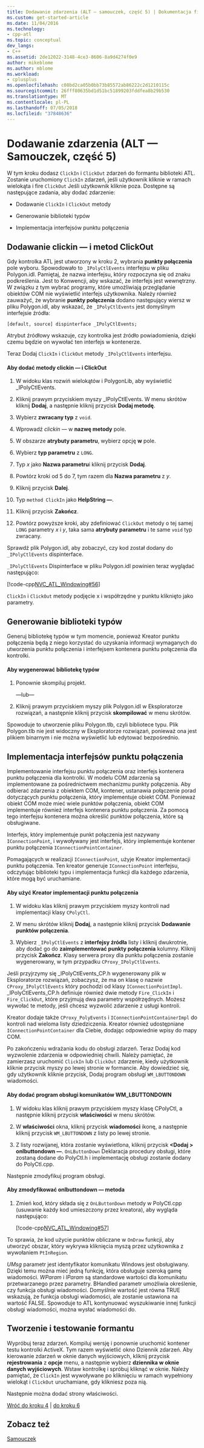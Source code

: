 ```yaml
---
title: Dodawanie zdarzenia (ALT — samouczek, część 5) | Dokumentacja firmy Microsoft
ms.custom: get-started-article
ms.date: 11/04/2016
ms.technology:
- cpp-atl
ms.topic: conceptual
dev_langs:
- C++
ms.assetid: 2de12022-3148-4ce3-8606-8a9d4274f0e9
author: mikeblome
ms.author: mblome
ms.workload:
- cplusplus
ms.openlocfilehash: c08bd2ca05b0bb73b85572ab86222c2d1210115c
ms.sourcegitcommit: 26fff80635bd1d51bc51899203fddfea8b29b530
ms.translationtype: MT
ms.contentlocale: pl-PL
ms.lasthandoff: 07/05/2018
ms.locfileid: "37848636"
---
```

# <a name="adding-an-event-atl-tutorial-part-5"></a>Dodawanie zdarzenia (ALT — Samouczek, część 5)
W tym kroku dodasz `ClickIn` i `ClickOut` zdarzeń do formantu biblioteki ATL. Zostanie uruchomiony `ClickIn` zdarzeń, jeśli użytkownik kliknie w ramach wielokąta i fire `ClickOut` Jeśli użytkownik kliknie poza. Dostępne są następujące zadania, aby dodać zdarzenie:  
  
-   Dodawanie `ClickIn` i `ClickOut` metody  
  
-   Generowanie biblioteki typów  
  
-   Implementacja interfejsów punktu połączenia  
  
## <a name="adding-the-clickin-and-clickout-methods"></a>Dodawanie clickin — i metod ClickOut  
 Gdy kontrolka ATL jest utworzony w kroku 2, wybrania **punkty połączenia** pole wyboru. Spowodowało to `_IPolyCtlEvents` interfejsu w pliku Polygon.idl. Pamiętaj, że nazwa interfejsu, który rozpoczyna się od znaku podkreślenia. Jest to Konwencji, aby wskazać, że interfejs jest wewnętrzny. W związku z tym wybrać programy, które umożliwiają przeglądanie obiektów COM nie wyświetlić interfejs użytkownika. Należy również zauważyć, że wybranie **punkty połączenia** dodano następujący wiersz w pliku Polygon.idl, aby wskazać, że `_IPolyCtlEvents` jest domyślnym interfejsie źródła:  
  
 `[default, source] dispinterface _IPolyCtlEvents;`  
  
 Atrybut źródłowy wskazuje, czy kontrolka jest źródło powiadomienia, dzięki czemu będzie on wywołać ten interfejs w kontenerze.  
  
 Teraz Dodaj `ClickIn` i `ClickOut` metody `_IPolyCtlEvents` interfejsu.  
  
#### <a name="to-add-the-clickin-and-clickout-methods"></a>Aby dodać metody clickin — i ClickOut  
  
1.  W widoku klas rozwiń wielokątów i PolygonLib, aby wyświetlić _IPolyCtlEvents.  
  
2.  Kliknij prawym przyciskiem myszy _IPolyCtlEvents. W menu skrótów kliknij **Dodaj**, a następnie kliknij przycisk **Dodaj metodę**.  
  
3.  Wybierz **zwracany typ** z `void`.  
  
4.  Wprowadź *clickin —* w **nazwę metody** pole.  
  
5.  W obszarze **atrybuty parametru**, wybierz opcję **w** pole.  
  
6.  Wybierz **typ parametru** z `LONG`.  
  
7.  Typ *x* jako **Nazwa parametru**i kliknij przycisk **Dodaj**.  
  
8.  Powtórz kroki od 5 do 7, tym razem dla **Nazwa parametru** z *y*.  
  
9. Kliknij przycisk **Dalej**.  
  
10. Typ `method ClickIn` jako **HelpString —**.  
  
11. Kliknij przycisk **Zakończ**.  
  
12. Powtórz powyższe kroki, aby zdefiniować `ClickOut` metody o tej samej `LONG` parametry *x* i *y*, taka sama **atrybuty parametru** i te same `void` typ zwracany.  
  
 Sprawdź plik Polygon.idl, aby zobaczyć, czy kod został dodany do `_IPolyCtlEvents` dispinterface.  
  
 `_IPolyCtlEvents` Dispinterface w pliku Polygon.idl powinien teraz wyglądać następująco:  
  
 [!code-cpp[NVC_ATL_Windowing#56](../atl/codesnippet/cpp/adding-an-event-atl-tutorial-part-5_1.idl)]  
  
 `ClickIn` i `ClickOut` metody podjęcie x i współrzędne y punktu kliknięto jako parametry.  
  
## <a name="generating-the-type-library"></a>Generowanie biblioteki typów  
 Generuj bibliotekę typów w tym momencie, ponieważ Kreator punktu połączenia będą z niego korzystać do uzyskania informacji wymaganych do utworzenia punktu połączenia i interfejsem kontenera punktu połączenia dla kontrolki.  
  
#### <a name="to-generate-the-type-library"></a>Aby wygenerować bibliotekę typów  
  
1.  Ponownie skompiluj projekt.  
  
     —lub—  
  
2.  Kliknij prawym przyciskiem myszy plik Polygon.idl w Eksploratorze rozwiązań, a następnie kliknij przycisk **skompilować** w menu skrótów.  
  
 Spowoduje to utworzenie pliku Polygon.tlb, czyli bibliotece typu. Plik Polygon.tlb nie jest widoczny w Eksploratorze rozwiązań, ponieważ ona jest plikiem binarnym i nie można wyświetlić lub edytować bezpośrednio.  
  
## <a name="implementing-the-connection-point-interfaces"></a>Implementacja interfejsów punktu połączenia  
 Implementowanie interfejsu punktu połączenia oraz interfejs kontenera punktu połączenia dla kontrolki. W modelu COM zdarzenia są implementowane za pośrednictwem mechanizmu punkty połączenia. Aby odbierać zdarzenia z obiektem COM, kontener, ustanawia połączenie porad dotyczących punktu połączenia, który implementuje obiekt COM. Ponieważ obiekt COM może mieć wiele punktów połączenia, obiekt COM implementuje również interfejs kontenera punktu połączenia. Za pomocą tego interfejsu kontenera można określić punktów połączenia, które są obsługiwane.  
  
 Interfejs, który implementuje punkt połączenia jest nazywany `IConnectionPoint`, i wywoływany jest interfejs, który implementuje kontener punktu połączenia `IConnectionPointContainer`.  
  
 Pomagających w realizacji `IConnectionPoint`, użyje Kreator implementacji punktu połączenia. Ten kreator generuje `IConnectionPoint` interfejsu, odczytując biblioteki typu i implementacja funkcji dla każdego zdarzenia, które mogą być uruchamiane.  
  
#### <a name="to-use-the-implement-connection-point-wizard"></a>Aby użyć Kreator implementacji punktu połączenia  
  
1.  W widoku klas kliknij prawym przyciskiem myszy kontroli nad implementacji klasy `CPolyCtl`.  
  
2.  W menu skrótów kliknij **Dodaj**, a następnie kliknij przycisk **Dodawanie punktów połączenia**.  
  
3.  Wybierz `_IPolyCtlEvents` z **interfejsy źródła** listy i kliknij dwukrotnie, aby dodać go do **zaimplementować punkty połączenia** kolumny. Kliknij przycisk **Zakończ**. Klasy serwera proxy dla punktu połączenia zostanie wygenerowany, w tym przypadku `CProxy_IPolyCtlEvents`.  
  
 Jeśli przyjrzymy się _IPolyCtlEvents_CP.h wygenerowany plik w Eksploratorze rozwiązań, zobaczysz, że ma on klasę o nazwie `CProxy_IPolyCtlEvents` który pochodzi od klasy `IConnectionPointImpl`. _IPolyCtlEvents_CP.h definiuje również dwie metody `Fire_ClickIn` i `Fire_ClickOut`, które przyjmują dwa parametry współrzędnych. Możesz wywołać te metody, jeśli chcesz wyzwolić zdarzenie z usługi kontroli.  
  
 Kreator dodaje także `CProxy_PolyEvents` i `IConnectionPointContainerImpl` do kontroli nad wieloma listy dziedziczenia. Kreator również udostępniane `IConnectionPointContainer` dla Ciebie, dodając odpowiednie wpisy do mapy COM.  
  
 Po zakończeniu wdrażania kodu do obsługi zdarzeń. Teraz Dodaj kod wyzwolenie zdarzenia w odpowiedniej chwili. Należy pamiętać, że zamierzasz uruchomić `ClickIn` lub `ClickOut` zdarzenie, kiedy użytkownik kliknie przycisk myszy po lewej stronie w formancie. Aby dowiedzieć się, gdy użytkownik kliknie przycisk, Dodaj program obsługi `WM_LBUTTONDOWN` wiadomości.  
  
#### <a name="to-add-a-handler-for-the-wmlbuttondown-message"></a>Aby dodać program obsługi komunikatów WM_LBUTTONDOWN  
  
1.  W widoku klas kliknij prawym przyciskiem myszy klasę CPolyCtl, a następnie kliknij przycisk **właściwości** w menu skrótów.  
  
2.  W **właściwości** okna, kliknij przycisk **wiadomości** ikonę, a następnie kliknij przycisk `WM_LBUTTONDOWN` z listy po lewej stronie.  
  
3.  Z listy rozwijanej, która zostanie wyświetlona, kliknij przycisk  **\<Dodaj > onlbuttondown —**. `OnLButtonDown` Deklaracja procedury obsługi, które zostaną dodane do PolyCtl.h i implementację obsługi zostanie dodany do PolyCtl.cpp.  
  
 Następnie zmodyfikuj program obsługi.  
  
#### <a name="to-modify-the-onlbuttondown-method"></a>Aby zmodyfikować onlbuttondown — metoda  
  
1.  Zmień kod, który składa się z `OnLButtonDown` metody w PolyCtl.cpp (usuwanie każdy kod umieszczony przez kreatora), aby wygląda następująco:  
  
     [!code-cpp[NVC_ATL_Windowing#57](../atl/codesnippet/cpp/adding-an-event-atl-tutorial-part-5_2.cpp)]  
  
 To sprawia, że kod użycie punktów obliczane w `OnDraw` funkcji, aby utworzyć obszar, który wykrywa kliknięcia myszą przez użytkownika z wywołaniem `PtInRegion`.  
  
 *UMsg* parametr jest identyfikator komunikatu Windows jest obsługiwany. Dzięki temu można mieć jedną funkcję, która obsługuje szeroką gamę wiadomości. *WParam* i *lParam* są standardowe wartości dla komunikatu przetwarzanego przez parametry. BHandled parametr umożliwia określenie, czy funkcja obsługi wiadomości. Domyślnie wartość jest równa TRUE wskazują, że funkcja obsługi wiadomości, ale zostanie ustawiona na wartość FALSE. Spowoduje to ATL kontynuować wyszukiwanie innej funkcji obsługi wiadomości, można wysłać wiadomości do.  
  
## <a name="building-and-testing-the-control"></a>Tworzenie i testowanie formantu  
 Wypróbuj teraz zdarzeń. Kompiluj wersję i ponownie uruchomić kontener testu kontrolki ActiveX. Tym razem wyświetlić okno Dziennik zdarzeń. Aby kierowanie zdarzeń w oknie danych wyjściowych, kliknij przycisk **rejestrowania** z **opcje** menu, a następnie wybierz **dziennika w oknie danych wyjściowych**. Wstaw kontrolkę i spróbuj kliknąć w oknie. Należy pamiętać, że `ClickIn` jest wywoływane po kliknięciu w ramach wypełniony wielokąt i `ClickOut` uruchamiane, gdy klikniesz poza nią.  
  
 Następnie można dodać strony właściwości.  
  
 [Wróć do kroku 4](../atl/changing-the-drawing-code-atl-tutorial-part-4.md) &#124; [do kroku 6](../atl/adding-a-property-page-atl-tutorial-part-6.md)  
  
## <a name="see-also"></a>Zobacz też  
 [Samouczek](../atl/active-template-library-atl-tutorial.md)

